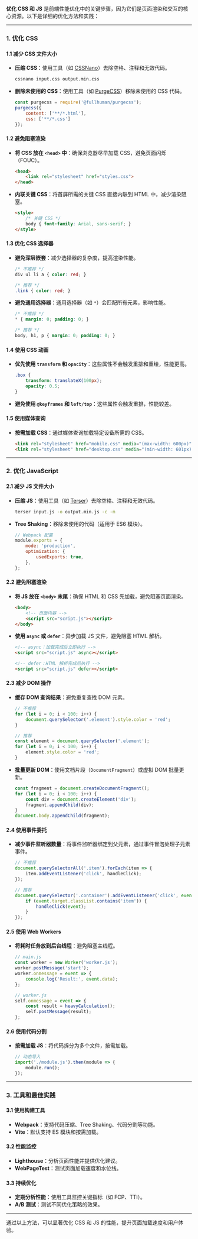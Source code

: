 **优化 CSS 和 JS** 是前端性能优化中的关键步骤，因为它们是页面渲染和交互的核心资源。以下是详细的优化方法和实践：

---

### **1. 优化 CSS**

#### **1.1 减少 CSS 文件大小**
- **压缩 CSS**：使用工具（如 [CSSNano](https://cssnano.co/)）去除空格、注释和无效代码。
  ```bash
  cssnano input.css output.min.css
  ```
- **删除未使用的 CSS**：使用工具（如 [PurgeCSS](https://purgecss.com/)）移除未使用的 CSS 代码。
  ```javascript
  const purgecss = require('@fullhuman/purgecss');
  purgecss({
      content: ['**/*.html'],
      css: ['**/*.css']
  });
  ```

#### **1.2 避免阻塞渲染**
- **将 CSS 放在 `<head>` 中**：确保浏览器尽早加载 CSS，避免页面闪烁（FOUC）。
  ```html
  <head>
      <link rel="stylesheet" href="styles.css">
  </head>
  ```
- **内联关键 CSS**：将首屏所需的关键 CSS 直接内联到 HTML 中，减少渲染阻塞。
  ```html
  <style>
      /* 关键 CSS */
      body { font-family: Arial, sans-serif; }
  </style>
  ```

#### **1.3 优化 CSS 选择器**
- **避免深层嵌套**：减少选择器的复杂度，提高渲染性能。
  ```css
  /* 不推荐 */
  div ul li a { color: red; }

  /* 推荐 */
  .link { color: red; }
  ```
- **避免通用选择器**：通用选择器（如 `*`）会匹配所有元素，影响性能。
  ```css
  /* 不推荐 */
  * { margin: 0; padding: 0; }

  /* 推荐 */
  body, h1, p { margin: 0; padding: 0; }
  ```

#### **1.4 使用 CSS 动画**
- **优先使用 `transform` 和 `opacity`**：这些属性不会触发重排和重绘，性能更高。
  ```css
  .box {
      transform: translateX(100px);
      opacity: 0.5;
  }
  ```
- **避免使用 `@keyframes` 和 `left/top`**：这些属性会触发重排，性能较差。

#### **1.5 使用媒体查询**
- **按需加载 CSS**：通过媒体查询加载特定设备所需的 CSS。
  ```html
  <link rel="stylesheet" href="mobile.css" media="(max-width: 600px)">
  <link rel="stylesheet" href="desktop.css" media="(min-width: 601px)">
  ```

---

### **2. 优化 JavaScript**

#### **2.1 减少 JS 文件大小**
- **压缩 JS**：使用工具（如 [Terser](https://github.com/terser/terser)）去除空格、注释和无效代码。
  ```bash
  terser input.js -o output.min.js -c -m
  ```
- **Tree Shaking**：移除未使用的代码（适用于 ES6 模块）。
  ```javascript
  // Webpack 配置
  module.exports = {
      mode: 'production',
      optimization: {
          usedExports: true,
      },
  };
  ```

#### **2.2 避免阻塞渲染**
- **将 JS 放在 `<body>` 末尾**：确保 HTML 和 CSS 先加载，避免阻塞页面渲染。
  ```html
  <body>
      <!-- 页面内容 -->
      <script src="script.js"></script>
  </body>
  ```
- **使用 `async` 或 `defer`**：异步加载 JS 文件，避免阻塞 HTML 解析。
  ```html
  <!-- async：加载完成后立即执行 -->
  <script src="script.js" async></script>

  <!-- defer：HTML 解析完成后执行 -->
  <script src="script.js" defer></script>
  ```

#### **2.3 减少 DOM 操作**
- **缓存 DOM 查询结果**：避免重复查找 DOM 元素。
  ```javascript
  // 不推荐
  for (let i = 0; i < 100; i++) {
      document.querySelector('.element').style.color = 'red';
  }

  // 推荐
  const element = document.querySelector('.element');
  for (let i = 0; i < 100; i++) {
      element.style.color = 'red';
  }
  ```
- **批量更新 DOM**：使用文档片段（`DocumentFragment`）或虚拟 DOM 批量更新。
  ```javascript
  const fragment = document.createDocumentFragment();
  for (let i = 0; i < 100; i++) {
      const div = document.createElement('div');
      fragment.appendChild(div);
  }
  document.body.appendChild(fragment);
  ```

#### **2.4 使用事件委托**
- **减少事件监听器数量**：将事件监听器绑定到父元素，通过事件冒泡处理子元素事件。
  ```javascript
  // 不推荐
  document.querySelectorAll('.item').forEach(item => {
      item.addEventListener('click', handleClick);
  });

  // 推荐
  document.querySelector('.container').addEventListener('click', event => {
      if (event.target.classList.contains('item')) {
          handleClick(event);
      }
  });
  ```

#### **2.5 使用 Web Workers**
- **将耗时任务放到后台线程**：避免阻塞主线程。
  ```javascript
  // main.js
  const worker = new Worker('worker.js');
  worker.postMessage('start');
  worker.onmessage = event => {
      console.log('Result:', event.data);
  };

  // worker.js
  self.onmessage = event => {
      const result = heavyCalculation();
      self.postMessage(result);
  };
  ```

#### **2.6 使用代码分割**
- **按需加载 JS**：将代码拆分为多个文件，按需加载。
  ```javascript
  // 动态导入
  import('./module.js').then(module => {
      module.run();
  });
  ```

---

### **3. 工具和最佳实践**

#### **3.1 使用构建工具**
- **Webpack**：支持代码压缩、Tree Shaking、代码分割等功能。
- **Vite**：默认支持 ES 模块和按需加载。

#### **3.2 性能监控**
- **Lighthouse**：分析页面性能并提供优化建议。
- **WebPageTest**：测试页面加载速度和水位线。

#### **3.3 持续优化**
- **定期分析性能**：使用工具监控关键指标（如 FCP、TTI）。
- **A/B 测试**：测试不同优化策略的效果。

---

通过以上方法，可以显著优化 CSS 和 JS 的性能，提升页面加载速度和用户体验。